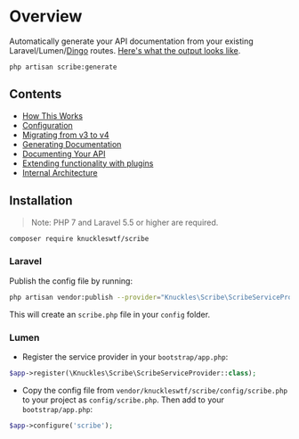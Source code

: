 # Overview

Automatically generate your API documentation from your existing Laravel/Lumen/[Dingo](https://github.com/dingo/api) routes. [Here's what the output looks like](https://shalvah.me/TheCensorshipAPI/).

`php artisan scribe:generate`

## Contents
* [How This Works](description.md)
* [Configuration](config.md)
* [Migrating from v3 to v4](migrating.md)
* [Generating Documentation](generating-documentation.md)
* [Documenting Your API](documenting.md)
* [Extending functionality with plugins](plugins.md)
* [Internal Architecture](architecture.md)

## Installation
> Note: PHP 7 and Laravel 5.5 or higher are required.

```sh
composer require knuckleswtf/scribe
```

### Laravel
Publish the config file by running:

```bash
php artisan vendor:publish --provider="Knuckles\Scribe\ScribeServiceProvider" --tag=scribe-config
```
This will create an `scribe.php` file in your `config` folder.

### Lumen
- Register the service provider in your `bootstrap/app.php`:

```php
$app->register(\Knuckles\Scribe\ScribeServiceProvider::class);
```

- Copy the config file from `vendor/knuckleswtf/scribe/config/scribe.php` to your project as `config/scribe.php`. Then add to your `bootstrap/app.php`:

```php
$app->configure('scribe');
```
